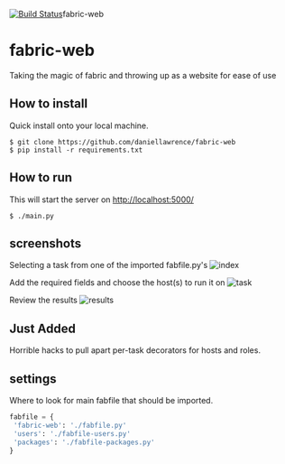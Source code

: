 [![Build Status](https://travis-ci.org/daniellawrence/fabric-web.svg?branch=master)](https://travis-ci.org/daniellawrence/fabric-web)fabric-web

fabric-web
=============

Taking the magic of fabric and throwing up as a website for ease of use

How to install
-----------------

Quick install onto your local machine.

    $ git clone https://github.com/daniellawrence/fabric-web
    $ pip install -r requirements.txt
	

How to run
------------

This will start the server on <http://localhost:5000/>

    $ ./main.py

screenshots
-------------

Selecting a task from one of the imported fabfile.py's
![index][index]

Add the required fields and choose the host(s) to run it on
![task][task]

Review the results
![results][results]

Just Added
------------

Horrible hacks to pull apart per-task decorators for hosts and roles.


settings
--------

Where to look for main fabfile that should be imported.
 
````python
fabfile = {
 'fabric-web': './fabfile.py'
 'users': './fabfile-users.py'
 'packages': './fabfile-packages.py'
}
````


[index]: https://raw.github.com/daniellawrence/fabric-web/master/screenshots/index.png "Index"
[task]: https://raw.github.com/daniellawrence/fabric-web/master/screenshots/run_task.png "Run task.png"
[results]: https://raw.github.com/daniellawrence/fabric-web/master/screenshots/results.png "results"
